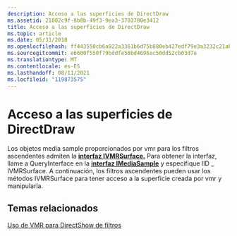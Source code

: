 ```yaml
---
description: Acceso a las superficies de DirectDraw
ms.assetid: 21002c9f-8b8b-49f3-9ea3-3703780e3412
title: Acceso a las superficies de DirectDraw
ms.topic: article
ms.date: 05/31/2018
ms.openlocfilehash: ff443550cb6a922a3361b6d75b880eb427edf79e3a3232c21ab6aad0c06ec483
ms.sourcegitcommit: e6600f550f79bddfe58bd4696ac50dd52cb03d7e
ms.translationtype: MT
ms.contentlocale: es-ES
ms.lasthandoff: 08/11/2021
ms.locfileid: "119873575"
---
```

# <a name="access-to-directdraw-surfaces"></a>Acceso a las superficies de DirectDraw

Los objetos media sample proporcionados por vmr para los filtros ascendentes admiten la [**interfaz IVMRSurface.**](/windows/desktop/api/Strmif/nn-strmif-ivmrsurface) Para obtener la interfaz, llame a QueryInterface en la [**interfaz IMediaSample**](/windows/desktop/api/Strmif/nn-strmif-imediasample) y especifique IID \_ IVMRSurface. A continuación, los filtros ascendentes pueden usar los métodos IVMRSurface para tener acceso a la superficie creada por vmr y manipularla.

## <a name="related-topics"></a>Temas relacionados

<dl> <dt>

[Uso de VMR para DirectShow de filtros](using-the-vmr-for-directshow-filter-developers.md)
</dt> </dl>

 

 



